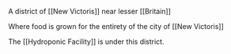 A district of [[New Victoris]] near lesser [[Britain]]

Where food is grown for the entirety of the city of [[New Victoris]]

The [[Hydroponic Facility]] is under this district.